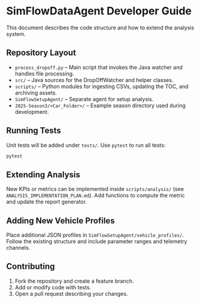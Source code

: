 # SimFlowDataAgent Developer Guide

This document describes the code structure and how to extend the analysis system.

## Repository Layout
- `process_dropoff.py` – Main script that invokes the Java watcher and handles file processing.
- `src/` – Java sources for the DropOffWatcher and helper classes.
- `scripts/` – Python modules for ingesting CSVs, updating the TOC, and archiving assets.
- `SimFlowSetupAgent/` – Separate agent for setup analysis.
- `2025-Season3/<Car_Folder>/` – Example season directory used during development.

## Running Tests
Unit tests will be added under `tests/`. Use `pytest` to run all tests:
```bash
pytest
```

## Extending Analysis
New KPIs or metrics can be implemented inside `scripts/analysis/` (see `ANALYSIS_IMPLEMENTATION_PLAN.md`). Add functions to compute the metric and update the report generator.

## Adding New Vehicle Profiles
Place additional JSON profiles in `SimFlowSetupAgent/vehicle_profiles/`. Follow the existing structure and include parameter ranges and telemetry channels.

## Contributing
1. Fork the repository and create a feature branch.
2. Add or modify code with tests.
3. Open a pull request describing your changes.
